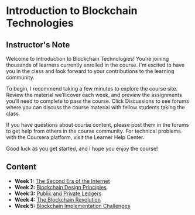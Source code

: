 # Introduction to Blockchain Technologies

## Instructor's Note
Welcome to Introduction to Blockchain Technologies! You’re joining thousands of learners currently enrolled in the course. I'm excited to have you in the class and look forward to your contributions to the learning community.

To begin, I recommend taking a few minutes to explore the course site. Review the material we’ll cover each week, and preview the assignments you’ll need to complete to pass the course. Click Discussions to see forums where you can discuss the course material with fellow students taking the class.

If you have questions about course content, please post them in the forums to get help from others in the course community. For technical problems with the Coursera platform, visit the Learner Help Center.

Good luck as you get started, and I hope you enjoy the course!

## Content
* **Week 1:** [The Second Era of the Internet](./Week1/README.md)
* **Week 2:** [Blockchain Design Principles](./Week2/README.md)
* **Week 3:** [Public and Private Ledgers](./Week3/README.md)
* **Week 4:** [The Blockchain Revolution](./Week4/README.md)
* **Week 5:** [Blockchain Implementation Challenges](./Week5/README.md)
